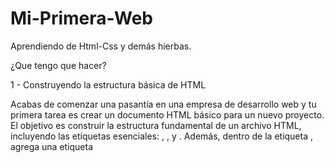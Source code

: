 # Mi-Primera-Web
Aprendiendo de Html-Css y demás hierbas.

¿Que tengo que hacer?

1 - Construyendo la estructura básica de HTML

Acabas de comenzar una pasantía en una empresa de desarrollo web y tu primera tarea es crear un documento HTML básico para un nuevo proyecto. El objetivo es construir la estructura fundamental de un archivo HTML, incluyendo las etiquetas esenciales: <!DOCTYPE html>, <html>, <head> y <body>. Además, dentro de la etiqueta <head>, agrega una etiqueta <title> con un título de tu elección para la página. Recuerda seguir las prácticas de indentación correctas para mantener el código organizado.

2 - Añadiendo contenido a HTML

Ahora que la estructura básica de tu documento HTML está lista, tu supervisor te pidió que agregues un encabezado y un párrafo al cuerpo del documento. Utiliza las etiquetas <h1> para el encabezado y <p> para el párrafo. Elige un tema para el encabezado y escribe un breve párrafo relacionado con ese tema.

3 - Trabajando con metaetiquetas y título

Necesitas optimizar la sección <head> de la página HTML existente. Agrega una metaetiqueta para establecer la codificación de caracteres como UTF-8 y cambia el título de la página a algo más descriptivo y apropiado para el contenido del sitio.

4 - Organizando contenido con etiquetas HTML

Estás desarrollando la página de inicio de un sitio para un proyecto personal. Necesitas crear un título principal y un subtítulo, seguidos por un breve párrafo explicativo. Utiliza HTML para estructurar estos elementos. Crea un archivo HTML y agrega un título principal con la etiqueta <h1>, un subtítulo con la etiqueta <h2> y un párrafo con la etiqueta <p>. Usa textos de tu elección para cada uno de estos. Recuerda seguir la jerarquía correcta de las etiquetas y verifica el resultado en el navegador.

5 - Añadiendo imágenes con accesibilidad

En este desafío, agregarás una imagen a tu proyecto de sitio personal. Elige una imagen de tu preferencia (puede ser un logotipo o una foto relacionada con el tema del sitio). Utiliza la etiqueta <img> para insertar la imagen en el cuerpo del documento HTML y no olvides incluir el atributo alt para describir la imagen, mejorando la accesibilidad del sitio. Verifica el resultado en el navegador.

6 - Listando elementos en HTML

Ahora, agrega una lista de elementos a tu sitio. Esta lista puede ser de características del proyecto, etapas de desarrollo o cualquier otra información relevante. Utiliza la etiqueta <ul> para una lista no ordenada o <ol> para una lista ordenada, y <li> para cada elemento de la lista. Verifica el diseño en el navegador después de la inserción.

7 - Explorando el impacto del DOCTYPE en HTML

Tu tarea es explorar el impacto de la declaración <!DOCTYPE html> en un documento HTML. Crea un archivo HTML básico con la estructura presentada en el informe, incluyendo elementos como <head>, <title>, <body>, <h1>, <p> e <img>. Primero, visualiza la página con la declaración <!DOCTYPE html>. Luego, elimina la declaración y visualiza nuevamente. Utiliza la herramienta de inspección del navegador para explorar las diferencias en el modo de renderización de la página, centrándote en la presencia o ausencia del "Modo Quirks".

8 - Automatizando la actualización de la página con Live Server

Instala y utiliza la extensión "Live Server" en Visual Studio Code para automatizar la actualización de tu página HTML. Realiza cambios en el código HTML, como agregar texto al párrafo, y observa cómo los cambios se reflejan automáticamente en el navegador.
